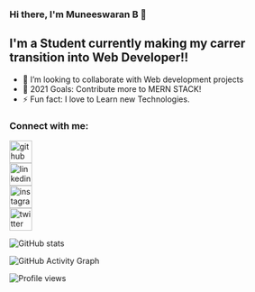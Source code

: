 ### Hi there, I'm Muneeswaran B 👋

## I'm a Student currently making my carrer transition into Web Developer!!

- 👯 I’m looking to collaborate with Web development projects
- 🥅 2021 Goals: Contribute more to MERN STACK!
- ⚡ Fun fact: I love to Learn new Technologies.

### Connect with me:

[<img style="margin= 10px " src='https://cdn.jsdelivr.net/npm/simple-icons@3.0.1/icons/github.svg' alt='github' height='40'>](https://github.com/munees638)  
[<img src='https://cdn.jsdelivr.net/npm/simple-icons@3.0.1/icons/linkedin.svg' alt='linkedin' height='40'>](https://www.linkedin.com/in/muneeswaran-b-844b931b7)   
[<img src='https://cdn.jsdelivr.net/npm/simple-icons@3.0.1/icons/instagram.svg' alt='instagram' height='40'>](https://www.instagram.com/munees_001)  
[<img src='https://cdn.jsdelivr.net/npm/simple-icons@3.0.1/icons/twitter.svg' alt='twitter' height='40'>](https://twitter.com/Munees_001)   


![GitHub stats](https://github-readme-stats.vercel.app/api?username=munees638&show_icons=true)  

![GitHub Activity Graph](https://activity-graph.herokuapp.com/graph?username=munees638)  

![Profile views](https://gpvc.arturio.dev/638)
